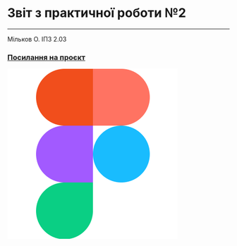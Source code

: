 # Звіт з практичної роботи №2
---
Мільков О.
ІПЗ 2.03

### [Посилання на проєкт](https://www.figma.com/design/EmY29LExeBtgtgsyuoMWTX/%D0%BF%D1%80%D0%B0%D0%BA%D1%82%D0%B8%D1%87%D0%BD%D1%96?node-id=0-1&t=9Gan4tLdfEIhW6Wo-1)

![logo figma](figma_logo.png)

